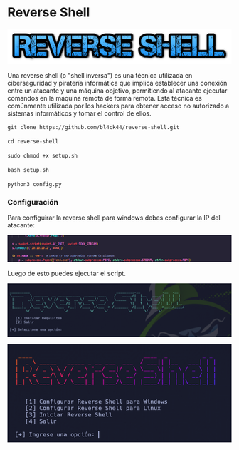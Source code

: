 # Reverse Shell

<p align="center">
<img src="Logotipo.png">
</p>

Una reverse shell (o "shell inversa") es una técnica utilizada en ciberseguridad y piratería informática que implica establecer una conexión entre un atacante y una máquina objetivo, permitiendo al atacante ejecutar comandos en la máquina remota de forma remota. Esta técnica es comúnmente utilizada por los hackers para obtener acceso no autorizado a sistemas informáticos y tomar el control de ellos.

```
git clone https://github.com/bl4ck44/reverse-shell.git

cd reverse-shell

sudo chmod +x setup.sh

bash setup.sh

python3 config.py
```

### Configuración

Para configuirar la reverse shell para windows debes configurar la IP del atacante:

<p align="center">
<img src="./Img/config2.png">
</p>

Luego de esto puedes ejecutar el script.

<p align="center">
<img src="./Img/setup.png">
</p>

<p align="center">
<img src="./Img/config.png">
</p>